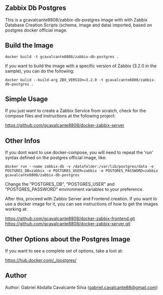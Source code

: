Zabbix Db Postgres
------------------

This is a gcavalcante8808/zabbix-db-postgres image with with Zabbix Database Creation Scripts (schema, image and data) imported, based on postgres docker official image.

Build the Image
---------------

```docker build -t gcavalcante8808/zabbix-db-postgres . ```

If you want to build the image with a specific version of Zabbix (3.2.0 in the sample), you can do the following:

``` docker bulid --build-arg ZBX_VERSIOn=3.2.0 -t gcavalcante8808/zabbix-db-postgres . ```


Simple Usage
------------

If you just want to create a Zabbix Service from scratch, check for the compose files and instructions at the following project:

https://github.com/gcavalcante8808/docker-zabbix-server


Other Infos
-----------

If you dont want to use docker-compose, you will need to repeat the 'run' syntax defined on the postgres official image, like:

``` docker run --name zabbix-db -v /datafolder:/var/lib/postgres/data -e POSTGRES_DB=zabbix -e POSTGRES_USER=zabbix -e POSTGRES_PASSWORD=zabbix gcavalcante8808/zabbix-db-postgres ```

Change the "POSTGRES_DB", "POSTGRES_USER" and "POSTGRES_PASSWORD" environment variables to your preference.

After this, proceed with Zabbix Server and Frontend creation. If you want to use a docker image for it, you can see instructions of how to get the images working at:

https://github.com/gcavalcante8808/docker-zabbix-frontend.git
https://github.com/gcavalcante8808/docker-zabbix-server.git


Other Options about the Postgres Image
--------------------------------------

If you want to see a complete set of options, take a loot at:

https://hub.docker.com/_/postgres/

Author
------

Author: Gabriel Abdalla Cavalcante Silva (gabriel.cavalcante88@gmail.com)
